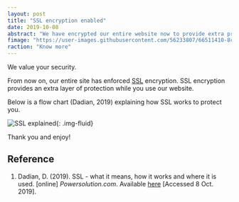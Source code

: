 ```yaml
---
layout: post
title: "SSL encryption enabled"
date: 2019-10-08
abstract: "We have encrypted our entire website now to provide extra protection for you."
fimage: "https://user-images.githubusercontent.com/56233807/66511410-8ca8f380-eadf-11e9-9139-264a18fd46f3.jpg"
raction: "Know more"
---
```


We value your security.

From now on, our entire site has enforced [SSL](https://en.wikipedia.org/wiki/Transport_Layer_Security) encryption. SSL encryption provides an extra layer of protection while you use our website.

Below is a flow chart (Dadian, 2019) explaining how SSL works to protect you.

![SSL explained](https://user-images.githubusercontent.com/56233807/66959033-6672de80-f01e-11e9-8b53-a8dd14da9ea4.png){: .img-fluid}

Thank you and enjoy!

## Reference
1. Dadian, D. (2019). SSL - what it means, how it works and where it is used. [online] *Powersolution.com*. Available [here](https://www.powersolution.com/ssl-what-it-means-how-it-works-whereused/) [Accessed 8 Oct. 2019].
